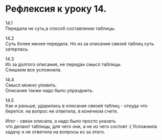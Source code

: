# Рефлексия к уроку 14.

14.1  
Передала не суть,а способ составления таблицы.  
  
14.2  
Суть более менее передала. 
Но из за описания связей таблиц суть затерлась.  

14.3  
Из за долгого описания, не передан смысл таблицы.  
Слишком все усложнила.  
  
14.4  
Смысл можно уловить.  
Описание также надо было упразднить.  

14.5  
Как и раньше, ударилась в описание связей таблиц - откуда что берется.
на вопрос не ответила, в конечном счете.  
  
Итог - связи описала, а надо было просто указать  
что делают таблицы, для чего они, а не из  чего состоят :( 
Усложнила задачу и не ответила на вопросы из за этого.
